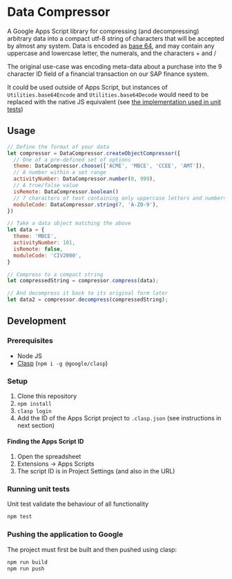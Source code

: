 # Data Compressor

A Google Apps Script library for compressing (and decompressing) arbitrary data into a compact utf-8 string of characters that will be accepted by almost any system. Data is encoded as [base 64](https://www.freecodecamp.org/news/what-is-base64-encoding/), and may contain any uppercase and lowercase letter, the numerals, and the characters + and /

The original use-case was encoding meta-data about a purchase into the 9 character ID field of a financial transaction on our SAP finance system.

It could be used outside of Apps Script, but instances of `Utilities.base64Encode` and `Utilities.base64Decode` would need to be replaced with the native JS equivalent (see [the implementation used in unit tests](/test/setup.ts))

## Usage

```js
// Define the format of your data
let compressor = DataCompressor.createObjectCompressor({
  // One of a pre-defined set of options
  theme: DataCompressor.choose(['ACME', 'MBCE', 'CCEE', 'AMT']),
  // A number within a set range
  activityNumber: DataCompressor.number(0, 999),
  // A true/false value
  isRemote: DataCompressor.boolean()
  // 7 characters of text containing only uppercase letters and numbers
  moduleCode: DataCompressor.string(7, 'A-Z0-9'),
})

// Take a data object matching the above
let data = {
  theme: 'MBCE',
  activityNumber: 101,
  isRemote: false,
  moduleCode: 'CIV2000',
}

// Compress to a compact string
let compressedString = compressor.compress(data);

// And decompress it back to its original form later
let data2 = compressor.decompress(compressedString);
```

## Development

### Prerequisites

* Node JS
* [Clasp](https://github.com/google/clasp) (`npm i -g @google/clasp`)

### Setup

1. Clone this repository
1. `npm install`
1. `clasp login`
1. Add the ID of the Apps Script project to `.clasp.json` (see instructions in next section)

#### Finding the Apps Script ID

1. Open the spreadsheet
1. Extensions -> Apps Scripts
1. The script ID is in Project Settings (and also in the URL)

### Running unit tests

Unit test validate the behaviour of all functionality

```sh
npm test
```

### Pushing the application to Google

The project must first be built and then pushed using clasp:

```sh
npm run build
npm run push
```